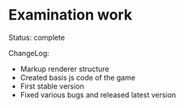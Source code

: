 # Examination work

Status: complete

ChangeLog:

- Markup renderer structure
- Created basis js code of the game
- First stable version
- Fixed various bugs and released latest version

